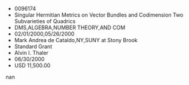 
* 0096174
* Singular Hermitian Metrics on Vector Bundles and Codimension Two Subvarieties of Quadrics
* DMS,ALGEBRA,NUMBER THEORY,AND COM
* 02/01/2000,05/26/2000
* Mark Andrea de Cataldo,NY,SUNY at Stony Brook
* Standard Grant
* Alvin I. Thaler
* 06/30/2000
* USD 11,500.00

nan
